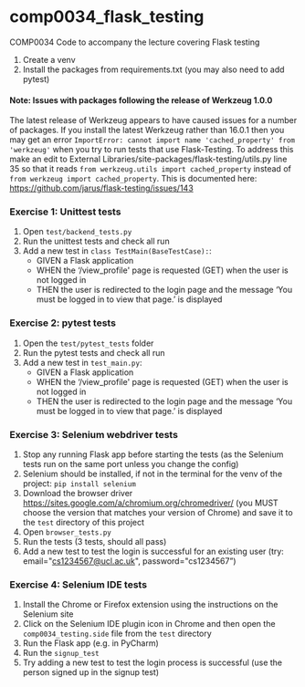 # comp0034_flask_testing
COMP0034 Code to accompany the lecture covering Flask testing

1. Create a venv
2. Install the packages from requirements.txt (you may also need to add pytest)

#### Note: Issues with packages following the release of Werkzeug 1.0.0
The latest release of Werkzeug appears to have caused issues for a number of packages. 
If you install the latest Werkzeug rather than 16.0.1 then you may get an error `ImportError: cannot import name 'cached_property' from 'werkzeug'` 
when you try to run tests that use Flask-Testing. To address this make an edit to External Libraries/site-packages/flask-testing/utils.py line 35
so that it reads `from werkzeug.utils import cached_property` instead of `from werkzeug import cached_property`.
This is documented here: https://github.com/jarus/flask-testing/issues/143 

### Exercise 1: Unittest tests
1. Open `test/backend_tests.py`
2. Run the unittest tests and check all run
3. Add a new test in `class TestMain(BaseTestCase):`:
    - GIVEN a Flask application
    - WHEN the ‘/view_profile' page is requested (GET) when the user is not logged in
    - THEN the user is redirected to the login page and the message ‘You must be logged in to view that page.’ is displayed

### Exercise 2: pytest tests
1. Open the `test/pytest_tests` folder
2. Run the pytest tests and check all run
3. Add a new test in `test_main.py`:
    - GIVEN a Flask application
    - WHEN the ‘/view_profile' page is requested (GET) when the user is not logged in
    - THEN the user is redirected to the login page and the message ‘You must be logged in to view that page.’ is displayed

### Exercise 3: Selenium webdriver tests
1. Stop any running Flask app before starting the tests (as the Selenium tests run on the same port unless you change the config)
2. Selenium should be installed, if not in the terminal for the venv of the project: 
`pip install selenium`
3. Download the browser driver https://sites.google.com/a/chromium.org/chromedriver/ (you MUST choose the version that matches your version of Chrome) and save it to the `test` directory of this project
4. Open `browser_tests.py`
5. Run the tests (3 tests, should all pass)
6. Add a new test to test the login is successful for an existing user (try: email="cs1234567@ucl.ac.uk", password="cs1234567”)

### Exercise 4: Selenium IDE tests
1. Install the Chrome or Firefox extension using the instructions on the Selenium site
2. Click on the Selenium IDE plugin icon in Chrome and then open the `comp0034_testing.side` file from the `test` directory
3. Run the Flask app (e.g. in PyCharm)
4. Run the `signup_test`
5. Try adding a new test to test the login process is successful (use the person signed up in the signup test)

